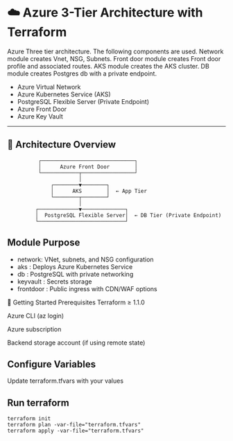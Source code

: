 # ☁️ Azure 3-Tier Architecture with Terraform

Azure Three tier architecture. The following components are used. Network module creates Vnet, NSG, Subnets. Front door module creates Front door profile and associated routes. AKS module creates the AKS cluster. DB module creates Postgres db with a private endpoint.

- Azure Virtual Network
- Azure Kubernetes Service (AKS)
- PostgreSQL Flexible Server (Private Endpoint)
- Azure Front Door
- Azure Key Vault

---

## 📐 Architecture Overview

```plaintext
          ┌──────────────────────────────┐
          │      Azure Front Door        │
          └────────────┬─────────────────┘
                       │
              ┌────────▼────────┐
              │      AKS        │  ← App Tier
              └────────┬────────┘
                       │
         ┌─────────────▼──────────────┐
         │  PostgreSQL Flexible Server│  ← DB Tier (Private Endpoint)
         └────────────────────────────┘

```


## Module	Purpose
- network: 	    VNet, subnets, and NSG configuration
- aks	:     Deploys Azure Kubernetes Service
- db	:    PostgreSQL with private networking
- keyvault :   Secrets storage 
- frontdoor :  Public ingress with CDN/WAF options


🚀 Getting Started
Prerequisites
Terraform ≥ 1.1.0

Azure CLI (az login)

Azure subscription

Backend storage account (if using remote state)


## Configure Variables
Update terraform.tfvars with your values

## Run terraform
```
terraform init
terraform plan -var-file="terraform.tfvars"
terraform apply -var-file="terraform.tfvars"
```
